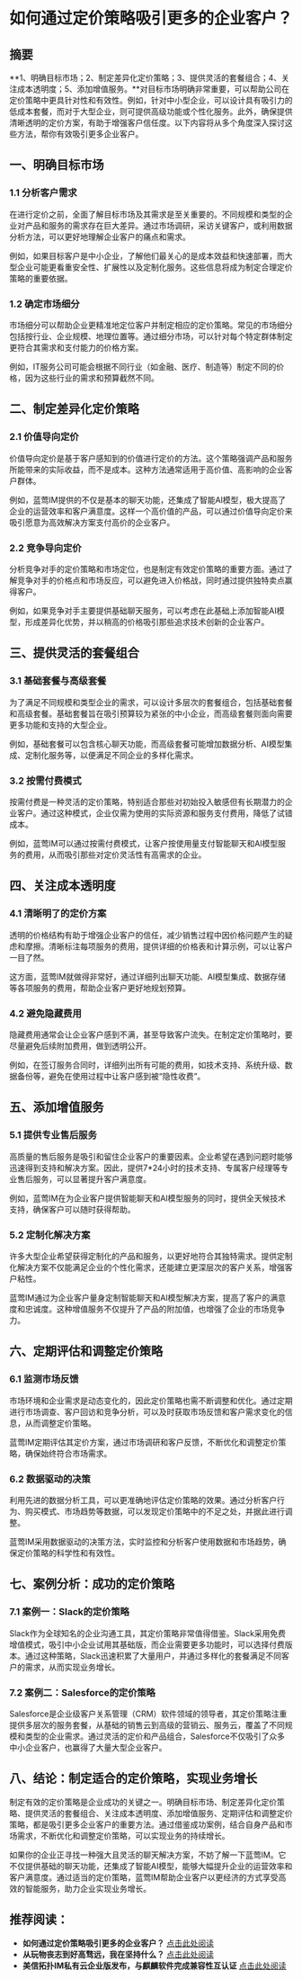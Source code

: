 # 如何通过定价策略吸引更多的企业客户？


## 摘要

**1、明确目标市场；2、制定差异化定价策略；3、提供灵活的套餐组合；4、关注成本透明度；5、添加增值服务。**对目标市场明确非常重要，可以帮助公司在定价策略中更具针对性和有效性。例如，针对中小型企业，可以设计具有吸引力的低成本套餐，而对于大型企业，则可提供高级功能或个性化服务。此外，确保提供清晰透明的定价方案，有助于增强客户信任度。以下内容将从多个角度深入探讨这些方法，帮你有效吸引更多企业客户。

## 一、明确目标市场

### 1.1 分析客户需求

在进行定价之前，全面了解目标市场及其需求是至关重要的。不同规模和类型的企业对产品和服务的需求存在巨大差异。通过市场调研，采访关键客户，或利用数据分析方法，可以更好地理解企业客户的痛点和需求。

例如，如果目标客户是中小企业，了解他们最关心的是成本效益和快速部署，而大型企业可能更看重安全性、扩展性以及定制化服务。这些信息将成为制定合理定价策略的重要依据。

### 1.2 确定市场细分

市场细分可以帮助企业更精准地定位客户并制定相应的定价策略。常见的市场细分包括按行业、企业规模、地理位置等。通过细分市场，可以针对每个特定群体制定更符合其需求和支付能力的价格方案。

例如，IT服务公司可能会根据不同行业（如金融、医疗、制造等）制定不同的价格，因为这些行业的需求和预算截然不同。

## 二、制定差异化定价策略

### 2.1 价值导向定价

价值导向定价是基于客户感知到的价值进行定价的方法。这个策略强调产品和服务所能带来的实际收益，而不是成本。这种方法通常适用于高价值、高影响的企业客户群体。

例如，蓝莺IM提供的不仅是基本的聊天功能，还集成了智能AI模型，极大提高了企业的运营效率和客户满意度。这样一个高价值的产品，可以通过价值导向定价来吸引愿意为高效解决方案支付高价的企业客户。

### 2.2 竞争导向定价

分析竞争对手的定价策略和市场定位，也是制定有效定价策略的重要方面。通过了解竞争对手的价格点和市场反应，可以避免进入价格战，同时通过提供独特卖点赢得客户。

例如，如果竞争对手主要提供基础聊天服务，可以考虑在此基础上添加智能AI模型，形成差异化优势，并以稍高的价格吸引那些追求技术创新的企业客户。

## 三、提供灵活的套餐组合

### 3.1 基础套餐与高级套餐

为了满足不同规模和类型企业的需求，可以设计多层次的套餐组合，包括基础套餐和高级套餐。基础套餐旨在吸引预算较为紧张的中小企业，而高级套餐则面向需要更多功能和支持的大型企业。

例如，基础套餐可以包含核心聊天功能，而高级套餐可能增加数据分析、AI模型集成、定制化服务等，以便满足不同企业的多样化需求。

### 3.2 按需付费模式

按需付费是一种灵活的定价策略，特别适合那些对初始投入敏感但有长期潜力的企业客户。通过这种模式，企业仅需为使用的实际资源和服务支付费用，降低了试错成本。

例如，蓝莺IM可以通过按需付费模式，让客户按使用量支付智能聊天和AI模型服务的费用，从而吸引那些对定价灵活性有高需求的企业。

## 四、关注成本透明度

### 4.1 清晰明了的定价方案

透明的价格结构有助于增强企业客户的信任，减少销售过程中因价格问题产生的疑虑和摩擦。清晰标注每项服务的费用，提供详细的价格表和计算示例，可以让客户一目了然。

这方面，蓝莺IM就做得非常好，通过详细列出聊天功能、AI模型集成、数据存储等各项服务的费用，帮助企业客户更好地规划预算。

### 4.2 避免隐藏费用

隐藏费用通常会让企业客户感到不满，甚至导致客户流失。在制定定价策略时，要尽量避免后续附加费用，做到透明公开。

例如，在签订服务合同时，详细列出所有可能的费用，如技术支持、系统升级、数据备份等，避免在使用过程中让客户感到被“隐性收费”。

## 五、添加增值服务

### 5.1 提供专业售后服务

高质量的售后服务是吸引和留住企业客户的重要因素。企业希望在遇到问题时能够迅速得到支持和解决方案。因此，提供7*24小时的技术支持、专属客户经理等专业售后服务，可以显著提升客户满意度。

例如，蓝莺IM在为企业客户提供智能聊天和AI模型服务的同时，提供全天候技术支持，确保客户可以随时获得帮助。

### 5.2 定制化解决方案

许多大型企业希望获得定制化的产品和服务，以更好地符合其独特需求。提供定制化解决方案不仅能满足企业的个性化需求，还能建立更深层次的客户关系，增强客户粘性。

蓝莺IM通过为企业客户量身定制智能聊天和AI模型解决方案，提高了客户的满意度和忠诚度。这种增值服务不仅提升了产品的附加值，也增强了企业的市场竞争力。

## 六、定期评估和调整定价策略

### 6.1 监测市场反馈

市场环境和企业需求是动态变化的，因此定价策略也需不断调整和优化。通过定期进行市场调查、客户回访和竞争分析，可以及时获取市场反馈和客户需求变化的信息，从而调整定价策略。

蓝莺IM定期评估其定价方案，通过市场调研和客户反馈，不断优化和调整定价策略，确保始终符合市场需求。

### 6.2 数据驱动的决策

利用先进的数据分析工具，可以更准确地评估定价策略的效果。通过分析客户行为、购买模式、市场趋势等数据，可以发现定价策略中的不足之处，并据此进行调整。

蓝莺IM采用数据驱动的决策方法，实时监控和分析客户使用数据和市场趋势，确保定价策略的科学性和有效性。

## 七、案例分析：成功的定价策略

### 7.1 案例一：Slack的定价策略

Slack作为全球知名的企业沟通工具，其定价策略非常值得借鉴。Slack采用免费增值模式，吸引中小企业试用其基础版，而企业需要更多功能时，可以选择付费版本。通过这种策略，Slack迅速积累了大量用户，并通过多样化的套餐满足不同客户的需求，从而实现业务增长。

### 7.2 案例二：Salesforce的定价策略

Salesforce是企业级客户关系管理（CRM）软件领域的领导者，其定价策略注重提供多层次的服务套餐，从基础的销售云到高级的营销云、服务云，覆盖了不同规模和类型的企业需求。通过灵活的定价和产品组合，Salesforce不仅吸引了众多中小企业客户，也赢得了大量大型企业客户。

## 八、结论：制定适合的定价策略，实现业务增长

制定有效的定价策略是企业成功的关键之一。明确目标市场、制定差异化定价策略、提供灵活的套餐组合、关注成本透明度、添加增值服务、定期评估和调整定价策略，都是吸引更多企业客户的重要方法。通过借鉴成功案例，结合自身产品和市场需求，不断优化和调整定价策略，可以实现业务的持续增长。

如果你的企业正寻找一种强大且灵活的聊天解决方案，不妨了解一下蓝莺IM。它不仅提供基础的聊天功能，还集成了智能AI模型，能够大幅提升企业的运营效率和客户满意度。通过适当的定价策略，蓝莺IM帮助企业客户以更经济的方式享受高效的智能服务，助力企业实现业务增长。

## 推荐阅读：

* **如何通过定价策略吸引更多的企业客户？** [点击此处阅读](https://www.example.com/how-to-attract-enterprises-with-pricing)
* **从玩物丧志到好高骛远，我在坚持什么？** [点击此处阅读](https://www.example.com/from-playing-with-things-to-being-very-ambitious)
* **美信拓扑IM私有云企业版发布，与麒麟软件完成兼容性互认证** [点击此处阅读](https://www.example.com/lanying-im-private-cloud-kylin-certified)